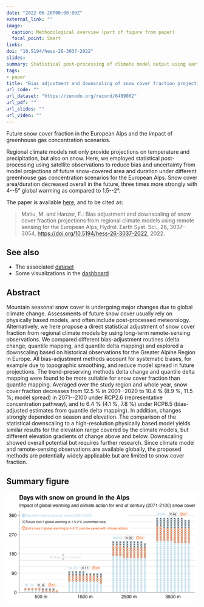 ```yaml
---
date: "2022-06-20T00:00:00Z"
external_link: ""
image:
  caption: Methodological overview (part of figure from paper)
  focal_point: Smart
links:
doi: "10.5194/hess-26-3037-2022"
slides:
summary: Statistical post-processing of climate model output using earth observation data for snow cover fraction.
tags:
- paper
title: "Bias adjustment and downscaling of snow cover fraction projections from regional climate models using remote sensing for the European Alps"
url_code: ""
url_dataset: "https://zenodo.org/record/6489002"
url_pdf: ""
url_slides: ""
url_video: ""
---
```



Future snow cover fraction in the European Alps and the impact of greenhouse gas concentration scenarios. 

Regional climate models not only provide projections on temperature and precipitation, but also on snow. Here, we employed statistical post-processing using satellite observations to reduce bias and uncertainty from model projections of future snow-covered area and duration under different greenhouse gas concentration scenarios for the European Alps. Snow cover area/duration decreased overall in the future, three times more strongly with 4--5° global warming as compared to 1.5--2°. 


The paper is available [here](https://doi.org/10.5194/hess-26-3037-2022), and to be cited as:


> Matiu, M. and Hanzer, F.: Bias adjustment and downscaling of snow cover fraction projections from regional climate models using remote sensing for the European Alps, Hydrol. Earth Syst. Sci., 26, 3037–3054, https://doi.org/10.5194/hess-26-3037-2022, 2022.


## See also 

- The associated [dataset](/research/data_future_alps/) 
- Some visualizations in the [dashboard](/dash-results/)
<!-- - The [media coverage](/communication/media-coverage-alpine-snow-paper/) -->


## Abstract

Mountain seasonal snow cover is undergoing major changes due to global climate change. Assessments of future snow cover usually rely on physically based models, and often include post-processed meteorology. Alternatively, we here propose a direct statistical adjustment of snow cover fraction from regional climate models by using long-term remote-sensing observations. We compared different bias-adjustment routines (delta change, quantile mapping, and quantile delta mapping) and explored a downscaling based on historical observations for the Greater Alpine Region in Europe. All bias-adjustment methods account for systematic biases, for example due to topographic smoothing, and reduce model spread in future projections. The trend-preserving methods delta change and quantile delta mapping were found to be more suitable for snow cover fraction than quantile mapping. Averaged over the study region and whole year, snow cover fraction decreases from 12.5 % in 2001--2020 to 10.4 % (8.9 %, 11.5 %; model spread) in 2071--2100 under RCP2.6 (representative concentration pathway), and to 6.4 % (4.1 %, 7.8 %) under RCP8.5 (bias-adjusted estimates from quantile delta mapping). In addition, changes strongly depended on season and elevation. The comparison of the statistical downscaling to a high-resolution physically based model yields similar results for the elevation range covered by the climate models, but different elevation gradients of change above and below. Downscaling showed overall potential but requires further research. Since climate model and remote-sensing observations are available globally, the proposed methods are potentially widely applicable but are limited to snow cover fraction.


## Summary figure


![Recent and future snow cover duration](future-snow-key-figure.png)
